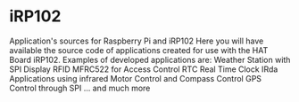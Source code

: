 # iRP102
Application's sources for Raspberry Pi and iRP102 
Here you will have available the source code of applications created for use with the HAT Board iRP102.
Examples of developed applications are:
Weather Station with SPI Display
RFID MFRC522 for Access Control
RTC Real Time Clock
IRda Applications using infrared
Motor Control and Compass Control
GPS Control through SPI
... and much more
